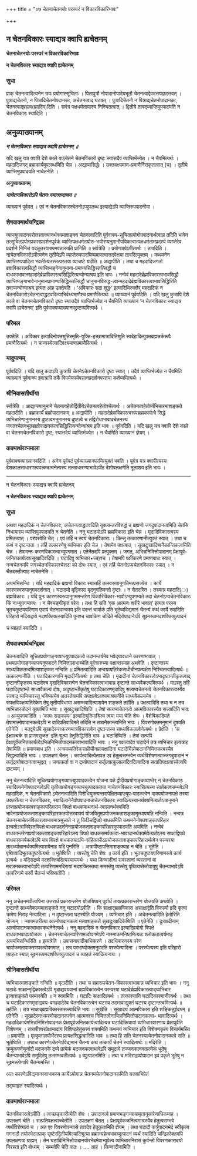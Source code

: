 +++
title = "०७ चेतनाचेतनयोः परस्परं न विकारविकारिभावः"

+++


## न चेतनविकारः स्याद्यत्र क्वापि ह्यचेतनम्

**चेतनाचेतनयोः परस्परं न विकारविकारिभावः**

**न चेतनविकारः स्याद्यत्र क्वापि ह्यचेतनम्**

### **सुधा**

प्राक् चेतनत्वादित्यनेन त्रयः प्रयोगास्सूचिताः । पितापुत्रौ नोपादानोपादेयभूतौ चेतनत्वाद्देवदत्तयज्ञदत्तवत् । पुत्राद्यचेतनो, न पित्रादिचेतनोपदानकः, अचेतनत्वाद् घटवत् । पुत्रादिचेतनो न पित्राद्यचेतनोपादानकः, चेतनत्वाद्ब्रह्यव(ह्मादिव)दिति । सर्वत्र पक्षधर्मतायाश्च निश्चितत्वात् । द्वितीये तावद्य्वाप्तिमुपपादयति न चेतनविकारः स्यादिति ।

## **अनुव्याख्यानम्**

***न चेतनविकारः स्याद्यत्र क्वापि ह्यचेतनम् ॥***

यदि खलु यत्र क्वापि देशे काले वाऽचेतने चेतनविकारो दृष्टः स्यात्तदैवं व्याप्तिर्भज्येत । न चैवमित्यर्थः । महदादिजगद् ब्रह्मकार्यमुपलब्धमिति चेन्न । अद्याप्यसिद्धेः । उक्तवक्ष्यमाण-प्रमाणैर्निराकृतत्वात् (च) । तृतीये व्याप्तिमुपपादयति नाचेतनेति ।

**अनुव्याख्यानम्**

***नाचेतनविकारोऽपि चेतनः स्यात्कदाचन ॥***

व्याख्यानं पूर्ववत् । एवं न चेतनविकारश्चेतनोऽप्युपलब्ध इत्याद्येऽपि व्याप्तिरुपपादनीया ।

### **शेषवाक्यार्थचन्द्रिका**

व्याप्त्युपपादनपरोत्तरवाक्यानर्थक्यमाशङ्क्य चेतनत्वादिति पूर्ववाक्य-सूचितप्रयोगोपपादनार्थत्वान्न तदिति भावेन तत्सूचितप्रयोगप्रकारप्रदर्शनपूर्वकं व्याप्तिपक्षधर्मतयोरु-भयोरप्यनुमानौपयिकत्वात्पक्षधर्मतामप्रदर्श्य व्याप्तेरेव प्रदर्शने निमित्तं वदन्नुत्तरवाक्यमवतारयति प्रागिति ॥ सर्वत्रेति । प्रयोगत्रयेऽपीत्यर्थः । तावदिति । नाचेतनविकारोऽपीत्यनेन तृतीयेऽपि व्याप्तेरुपपादयिष्यमाणत्वात्तदपेक्षया तावदित्युक्तम् । कथमनेन व्याप्तिरुपपादिता भवतीत्यतस्तत्परतया व्याचष्टे यदीति ॥ अद्यापीति । तथा च महदादिजगतो ब्रह्मविकारत्वसिद्धौ व्याप्तिभङ्गेनानुमाना-प्रमाण्यसिद्धिस्तत्सिद्धौ च बाधकाभावान्महादादेर्ब्रह्मविकारत्वसिद्धिरित्यन्योन्याश्रय इति भावः । नन्वेवं महदादेर्ब्रह्मविकारत्वभावसिद्धौ व्याप्तिभङ्गाभावेनानुमानप्रामाण्यसिद्धिस्तत्सिद्धौ चानुमानविरुद्ध-त्वान्महदादेर्ब्रह्मविकारत्वाभावसिद्धिरिति तवाप्यन्योन्याश्रय इत्यत आह उक्तेषति । ‘अविकारः सदा शुद्धः’ इत्यादिभिरुक्तैर् महदादिकं न चेतनविकारोऽचेतनत्वाद्धटवदित्याभिर्वक्ष्यमाणैश्च प्रमाणैरित्यर्थः ॥ व्याख्यानं पूर्ववदिति । यदि खलु कुत्रापि देशे काले वा चेतनमचेतनविकारो दृष्टः स्यात्तदैवं व्याप्तिर्भज्येत न चैवमिति व्याख्यानं ‘न चेतनविकारः स्याद्यत्र क्वापि ह्यचेतनम्’ इति पूर्ववाक्यव्याख्यानवद्द्रष्टव्यमित्यर्थः ।

### **परिमल**

उक्तेति । अविकार इत्यादिनोक्तश्रुतिस्मृति-युक्ति-इच्छामात्रादितिश्रुति स्वदेहादित्युक्तब्रह्मतर्करूपैः प्रमाणैरित्यर्थः । न चान्यस्येत्यादिवक्ष्यमाणप्रमाणैरित्यर्थः ।

### **यादुपत्यम्**

पूर्ववदिति । यदि खलु कदाऽपि कुत्रापि चेतनेऽचेतनविकारो दृष्टः स्यात् । तदैवं व्याप्तिर्भज्येत न चैवमिति व्याख्यानं पूर्ववाक्य इवात्रापि तर्के विपर्ययपर्यवसानप्रदर्शनपरतया कर्तव्यमित्यर्थः ।

### **श्रीनिवासतीर्थीया**

सर्वत्रेति । आद्यान्त्यानुमाने चेतनत्वहेतोर्द्वितीयेऽचेतनत्वहेतोश्चेत्यर्थः । अचेतनत्वहेतोर्व्यभिचारमाशङ्कते महदादीति । ब्रह्मकार्यं ब्रह्मोपादानकम् ॥ अद्यापीति । महदादेर्ब्रह्मविकारत्वरूपब्रह्मकार्यत्वे सिद्धे व्यभिचारेणानुमानस्य दुष्टत्वमनुमानस्य दुष्टत्वे च तद्विरोधाभावादचेतनस्य जगतश्चेतनभूतब्रह्मोपादानकत्वसिद्धिरित्यन्योन्याश्रय इति भावः ॥ पूर्ववदिति । यदि खलु यत्र क्वापि देशे काले वा चेतनमचेतनविकारो दृष्ट; स्यात्तदेयं व्याप्तिर्भज्येत । न चैवमिति व्याख्यानं ज्ञेयम् ।

### **वाक्यार्थरत्नमाला**

पूर्ववाक्यव्याख्यानवदिति । अनेन पूर्वपदं पूर्वव्याख्यानपरमित्युक्तं भवति । पूर्वत्र यत्र क्वापीत्यस्य देशकालसाधारणत्ववत्कदाचनेत्यस्य तत्साधारण्याभावेऽपीह देशोपलक्षणेति मूलाशय इति भावः ।

------------------------------------------------------------------------

न चेतनविकारः स्याद्यत्र क्वापि ह्यचेतनम्

**न चेतनविकारः स्याद्यत्र क्वापि ह्यचेतनम्**

### **सुधा**

अथवा महदादिकं न चेतनविकारः, अचेतनत्वाद्धटवदिति युक्त्यन्तरविरुद्धं च ब्रह्मणो जगदुपादानत्वमिति चेतसि निधायास्य व्याप्तिमुपपादयति न चेतनेति । ननु घटादयोऽपि ब्रह्मविकारा इति चेन्न । मृदादिविकारत्वस्य प्रमितत्वात् । परंपरयेति चेत् । एवं तर्हि न स्वयं चेतनविकाराः । किन्तु तत्कारणानीत्युक्तं स्यात् । तथा च कथं न दृष्टन्तता । तर्हि तत्कारणेषु व्यभिचार इति चेन्न । तेषामेव पक्षत्वात् । सुखदुःखादिष्वनैकान्तिकत्वमिति चेन्न । तेषामन्तः करणविकारत्वाभ्युपगमात् । एतेनैतदपि प्रत्युक्तम् । जगत्, अभिन्ननिमित्तोपादानम् प्रेक्षापूर्व-जनितकार्यत्वात्सुखादिवदिति । घटादिषु व्यभिचार•च्च)श्च । तेषामपि पक्षीकरणे प्रमाणबाधः स्यात् । नन्वचेतनमपि जगच्चेतनविकारश्चेत्तदा को दोषः स्यात् । एवं तर्हि चेतनोऽप्यचेतनविकारः स्यात् । न चैतदस्तीत्याह नाचेतनेति ।

अयमभिसन्धिः । यदि महदादिकं ब्रह्मणो विकारः स्यात्तर्हि तत्स्वरूपानुगतिमत्प्रसज्येत । कार्ये कारणस्वरूपानुगमदर्शनात् । घटादयो मृद्विकारा मृदनुगतिमन्तो दृष्टाः । न चैतदस्ति । तस्मान्न महदादि(ः) ब्रह्मविकारः । यदि पुनः कारणस्वरूपानुगममन्तरेण विकारिविकार-भावोऽभ्युपगम्यते तदा चेतनोऽप्यचेतनविकारः किं नाभ्युपगन्तव्यः । न चैवमङ्गीकृतं परेण । तथा हि सति ‘एक आत्मनः शरीरे भावात्’ इत्यत्र परस्य भूतचतुष्टयपरिणाम एवायं चेतनावान्काय इति वदन्तं चार्वाकं प्रति भूतेष्वविद्यमानं चैतन्यं कथं कार्ये स्यादिति परिहारो मदिराद्रव्ये मदशक्तिवत्स्यादिति पुनश्च चार्वाकेण चोदिते मदिरोपादानेऽपि सूक्ष्मरूपमदशक्तिव्युत्पादनं

च व्याहतं स्यादिति ।

### **शेषवाक्यार्थचन्द्रिका**

चेतनत्वादिति सूचितप्रयोगाङ्गव्याप्त्युपपादकत्वे तदानन्तर्यमेव भवेद्य्ववधाने कारणाभावात् । प्रथमप्रयोगाङ्गव्याप्त्यनुपपादने निमित्तालाभाच्चेति पूर्वत्रारुच्या पक्षान्तरमाह अथवेति । दृष्टान्तस्य साध्यविकलत्वमित्याशङ्कत नन्विति ॥ प्रमितत्वादिति अन्वयव्यतिरेकसध्रीचीनप्रत्यक्षेण निश्चितत्वादित्यर्थः ॥ तत्कारणानीति । घटादिकारणानि मृदादीनीत्यर्थः ॥ तथा चेति । मृदादीनां चेतनविकारत्वेऽप्यदृष्टान्तीकृतत्वाद् दृष्टान्तीकृतस्य घटादेश्च मृदादिविकारत्वेन चेतनविकारत्वाभावान्न दृष्टान्ते साध्यवैकल्यमित्यर्थः । माऽस्तु तर्हि घटादिदृष्टान्ते साध्यवैकल्यं दोषः, अदृष्टान्तीकृतेषु घटादिकारणमृदादिषु सत्यप्यचेतनत्वे चेतनविकारत्वस्यैव सत्त्वाद् व्यभिचारस्तु भविष्यत्येव अतस्तेषामपि सपक्षत्वेऽवश्यमाश्रयणीये साध्यवैकल्यमेव । सपक्षविपक्षव्यतिरेकेण तेषु तृतीयविधाया असम्भवादित्याशयेन शङ्कते तर्हीति ॥ पक्षत्वादिति तथा च न तत्र व्यभिचारचोदनं युक्तमिति भावः ॥ सुखदुःखादिष्विति । तेषां सत्यप्यचेतनत्वे आत्मविकारस्यैव सत्त्वादिति भावः ॥ अभ्युपगमादिति । ‘कामः सङ्कल्पः’ इत्यादिश्रुतिमाश्रित्य त्वया मया चेति शेषः । वैशेषिकादिमते तेषामात्मोपादानकत्वेऽपि न वादिप्रतिवादिमते तदिति न तत्रानैकान्त्यमिति भावः । विवरणोक्तमनुमानं दूषयति एतेनेति । मतद्वयेऽपि सुखादेरन्तःकरणमात्रविकारत्वेन दृष्टान्तस्य साध्यविकलत्वेनेत्यर्थः ॥ प्रेक्षेति । ‘स ईक्षाञ्चक्रे स प्राणमसृजत’ इति श्रुत्या हेतुसिद्धिरिति भावः ॥ घटादिष्विति । तेषां सत्यपि प्रेक्षापूर्वजनितकार्यत्वेऽभिन्ननिमित्तोपादनकत्वाभावादिति भावः । ननु पक्षत्वादेव घटादेर्न तत्र व्यभिचार इत्यत्राह तेषामिति ॥ प्रमाणबाध इति । अन्वयव्यतिरेकसध्रीचीनप्रत्यक्षादिना घटादेर्भिन्नोपादाननिमित्तकत्वस्यैव सिद्धत्वादिति भावः । उपलक्षणं चैतत् । कार्यत्वादित्येतावत एव हेतुत्वसम्भवेन व्यर्थविशेषणत्वाज्जगदुपादानं न कर्तृद्रव्योपादानत्वान्मृद्वत् । जगत्कर्ता वा न द्रव्योपादानं कर्तृत्वात्कुलालादिवदित्यादिना सत्प्रतिपक्षत्वाच्चेत्यपि द्रष्टव्यम् ।

ननु चेतनत्वादिति सूचितप्रयोगाङ्गव्याप्त्युपपादकत्वेन योजना पक्षे द्वीदीयप्रयोगाङ्कव्याप्तेर् न चेतनविकारः स्यादित्यनेनोपपादनत्वेऽपि तृतीयप्रयोगङ्गव्याप्त्युत्पादकतया नाचेतनविकारः स्यासित्यस्य सार्तकत्वसम्भवेऽपि महदादिकं, न चेतनविकारो ऽचेतनत्वादिति विरोधियुक्त्यन्तरापेक्षितव्याप्त्युप-पादकत्वेन वाक्ययोजनापक्षे तस्या उक्तरीत्या न चेतनविकारः, स्यादित्यनेनैवोपपादनान्नाचेतनविकारः स्यादित्यस्यानर्थक्यमित्यतोऽत्रानुमाने प्राप्ताप्रयोजकत्वशङ्कापरिहाराय विपक्षे बाधककथनार्थ-त्वान्नानर्थक्यमिति भावेनाप्रयोजकताशङ्कापरिहारकतयोत्तरवाक्यं योजयितुमप्रयोजनकताशङ्कामुत्थापयति नन्विति । नन्वत्र चेतनस्याचेतनविकारत्वाभावमात्रमुच्यते न तु किञ्चिद्विपक्षे बाधकमिति कथमनेनोक्तशङ्कापरिहार इत्यतोऽत्राभिपे्रतविपक्षे बाधकप्रदर्शनेनाप्रयोजकताशङ्कापरिहारमुपपादयति अयमिति । नन्वेवं बाधकान्तरेणाप्रयोजकताशङ्कापरिहारेऽस्य विपक्षे बाधकसमर्पकत्वा-भावादानर्थक्यमेवेत्यतोऽस्य साक्षाद्विपक्षे बाधकासमर्पकत्वेऽपि यत्र विपक्षे बाधकतयाऽभि-संहिततर्केऽप्रयोजकताशङ्कापरिहारार्थत्वेन परम्परया तादर्थ्यान्नानर्थक्यमित्याशयेनाह यदि पुनरिति । अत्रापीष्टापत्तिमाशङ्क्याह न चेति ॥ भूतेति । पृथिव्यादिभूतचतुष्टयेत्यर्थः ॥ भूतेष्विति । व्यस्तेषु चेति शेषः ॥ कार्य इति । भूतचतुष्टयपरिणामरूपे कार्य इत्यर्थः ॥ मदिराद्रव्ये मदशक्तिवदित्यस्यायमर्थः । यथा किण्वादीनां समस्तानां व्यस्तानां वा मदजनकत्वाभावेऽपि तत्परिणाममदिरायां मदशक्तिस्तथा समस्तेषु व्यस्तेषु पृथिव्यप्तेजोवायुषु चैतन्याभावेऽपि तत्परिणामे कार्ये चैतन्यं भविष्यतीति ।

### **परिमल**

ननु अचेतनमपीत्यपिना उत्तरार्धं प्रकारान्तरेण योजयिष्यन् पूर्वार्धं तावत्प्रकारान्तरेण योजयति अथवेति । दृष्टान्ते साध्यवैकल्यमाशङ्कते ननु घटादयोऽपीति । किं साक्षाद्ब्रह्मविकारा असाक्षाद्वेति विकल्पौ हृदि कृत्वा क्रमेण निराह नेत्यादिना । न दृष्टान्तता घटस्येति योज्यम् । व्यभिचार इति । अचेतनत्वादिति हेतोरिति योज्यम् । न्यायमतरीत्या आत्मोपादानकत्वं मत्वाशङ्कते सुखदुःखादिकेष्विति ॥ एतेनेति । दुःखादीनाम् आत्मोपादानकत्वाभावकथनेनेत्यर्थः । ननु महदादिकं न चेतनविकार इत्यादिप्रयोगो विपक्षे बाधकाभवादप्रयोजकः । चेतनस्याचेतनपरिणामत्वोपगमेऽपि नास्माकमनिष्टमित्यतः श्लोकतात्पर्यमाह अयमभिसन्धिरिति ॥ इत्यत्रेति । उपासनापादीयाधिकरणे । तदधिकरणस्य परेण चार्वाकमतापाकरणपरत्वोपगमात् । तत्र परभाष्योक्तमनुवदति परस्येत्यादिना । परस्येत्यस्य इति परिहारो व्याहतः स्यात् सूक्ष्मरूपमदशक्तिव्युत्पादनं च व्याहतं स्यादित्यन्वयः ।

### **श्रीनिवासतीर्थीया**

व्यभिचारमाशङ्कते नन्विति ॥ मृदादीति । तथा च ब्रह्मरूपचेतन-विकारत्वाभावान्न व्यभिचार इति भावः । ननु घटादेः साक्षान्मृद्विकारत्वेऽपि मृदाद्यवयवानां ब्रह्मविकारत्वेन परम्परया घटादेर्ब्रह्मविकारत्वाद्य्वभिचार इत्याशङ्कते परम्परयेति ॥ न स्वयमिति । घटादिः साक्षादित्यर्थः । तत्कारणानि घटादिकारणानीत्यर्थः । तथा च घटादिकारणमृदाद्यवय-वमहदादेरेव चेतनविकारत्वेन घटस्य तदभावाद्युक्तं घटस्य दृष्टान्तत्वमित्यर्थः ॥ तर्हीति । तत्र साक्षाद्ब्रह्मविकारतासत्त्वादिति भावः ॥ सुखेति । सुखादय आत्मविकारा इति शङ्कितुर्हृदयम् ॥ एतेनेति । सुखादेरन्तःकरणोपादानकत्वेन आत्मनश्च निमित्तत्वेनाभिन्ननिमित्तोपादानकत्वा- भावादित्यर्थः । महदादिकार्यमभिन्ननिमित्तोपादनकं प्रेक्षापूर्वजनितकार्यत्वादित्यत्र घटादिक्रियायां व्यभिचारवारणाय प्रेक्षापूर्वेति विशेषणम् । तत्रापीश्वरप्रेक्षामादाय विशिष्टहेतुसत्त्वं शक्यमिति कथमयं व्यभिचार इति विशेषणकृत्यं विचार्यमस्ति ॥ प्रमाणेति । मृत्कुलालयोर्भेदस्य प्रत्यक्षसिद्धत्वादिति भावः ॥ तथा हि सति चेतनस्याचेतनोपादानकत्वे सति ॥ भूतेष्विति । तथाच कारणेऽचेतनेऽविद्यमानं चैतन्यं कथं तत्कार्ये चेतने स्यादित्यर्थः ॥ मदिरेति । क्रमुकपर्णचूर्णादौ मदजनके द्रव्ये प्रत्येकं मदजनकत्वाभावेऽपि समुदाये तज्जनकत्ववत्प्रत्येकं भूतेषु चैतन्याभावेऽपि समुदितेषु तत्सम्भवतीत्यर्थः ॥ व्युत्पादनमिति । तथा च मदिराद्रव्योपादान इव प्रकृते भूतेषु न सूक्ष्मरूपेणापि चैतन्यमस्ति ।

अतः कारणेऽविद्यमानस्वाभावस्य कार्येऽयोगान्न चेतनमचेतनोपादानकमिति यत्तवाभिप्रेतं

तद्य्वाहृतं स्यादित्यर्थः ।

### **वाक्यार्थरत्नमाला**

चेतनविकारत्वेऽपीति । त्वच्छङ्कारीत्येति शेषः । उपादानत्वे प्रमाणभङ्गन्यायामृतानुसारेणाधिकमाह । उपलक्षणं चेति । सत्प्रतिपक्षत्वाच्चेतीति । उपलक्षणं चैतत् । प्रेक्षापूर्वकजनित्वमात्रस्यैव हेतुत्वसम्भवे व्यर्थविशेष्यत्वं च । अत एव विवरणोपन्यासे तावदेव हेतूकृतामिति ज्ञेयम् । तथा घटादौ कर्त्रुपादनभेदं स्वीकृत्य गगनादौ तयोरभेदात्प्राक् सृष्टेरद्वितीयमित्यादिश्रुत्या ब्रह्मान्यहेत्वभावव्युत्पादनं व्यर्थं स्यादिति चन्द्रिकोक्तमपि उपलक्षणया ग्राह्यम् । तेन घटादिनिमित्तोपादानयोरभेदमेवाभ्युपेत्य व्यभिचारनिरासं कुर्वन्तो विवरणकारादयो निरस्ता इति बोध्यम् । सम्भवेपि चेति पाठः । .... आह । किण्वादीनामिति ।

